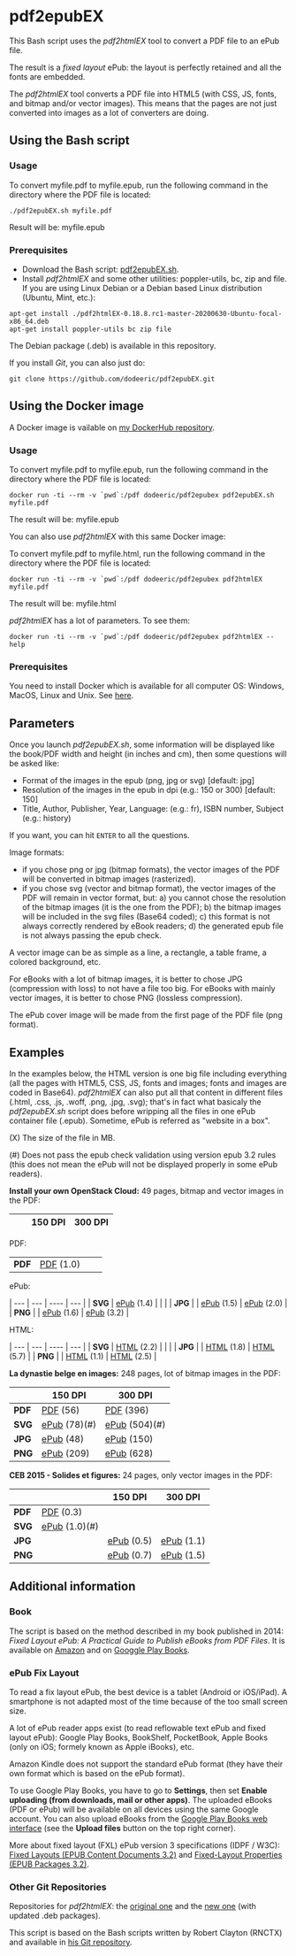 # pdf2epubEX

This Bash script uses the *pdf2htmlEX* tool to convert a PDF file to an ePub file.

The result is a *fixed layout* ePub: the layout is perfectly retained and all the fonts are embedded.

The *pdf2htmlEX* tool converts a PDF file into HTML5 (with CSS, JS, fonts, and bitmap and/or vector images). This means that the pages are not just converted into images as a lot of converters are doing.

## Using the Bash script

### Usage

To convert myfile.pdf to myfile.epub, run the following command in the directory where the PDF file is located:

```
./pdf2epubEX.sh myfile.pdf
```

Result will be: myfile.epub

### Prerequisites

- Download the Bash script: [pdf2epubEX.sh](https://raw.githubusercontent.com/dodeeric/pdf2epubEX/master/pdf2epubEX.sh).
- Install *pdf2htmlEX* and some other utilities: poppler-utils, bc, zip and file. If you are using Linux Debian or a Debian based Linux distribution (Ubuntu, Mint, etc.):

```
apt-get install ./pdf2htmlEX-0.18.8.rc1-master-20200630-Ubuntu-focal-x86_64.deb
apt-get install poppler-utils bc zip file
```

The Debian package (.deb) is available in this repository.

If you install *Git*, you can also just do:

```
git clone https://github.com/dodeeric/pdf2epubEX.git
```

## Using the Docker image

A Docker image is vailable on [my DockerHub repository](https://hub.docker.com/r/dodeeric/pdf2epubex).

### Usage

To convert myfile.pdf to myfile.epub, run the following command in the directory where the PDF file is located:

```
docker run -ti --rm -v `pwd`:/pdf dodeeric/pdf2epubex pdf2epubEX.sh myfile.pdf
```

The result will be: myfile.epub

You can also use *pdf2htmlEX* with this same Docker image:

To convert myfile.pdf to myfile.html, run the following command in the directory where the PDF file is located:

```
docker run -ti --rm -v `pwd`:/pdf dodeeric/pdf2epubex pdf2htmlEX myfile.pdf
```

The result will be: myfile.html

*pdf2htmlEX* has a lot of parameters. To see them:

```
docker run -ti --rm -v `pwd`:/pdf dodeeric/pdf2epubex pdf2htmlEX --help
```

### Prerequisites

You need to install Docker which is available for all computer OS: Windows, MacOS, Linux and Unix. See [here](https://docs.docker.com/engine/install).

## Parameters

Once you launch *pdf2epubEX.sh*, some information will be displayed like the book/PDF width and height (in inches and cm), then some questions will be asked like:

- Format of the images in the epub (png, jpg or svg) [default: jpg]
- Resolution of the images in the epub in dpi (e.g.: 150 or 300) [default: 150]
- Title, Author, Publisher, Year, Language: (e.g.: fr), ISBN number, Subject (e.g.: history)

If you want, you can hit `ENTER` to all the questions.

Image formats:

- if you chose png or jpg (bitmap formats), the vector images of the PDF will be converted in bitmap images (rasterized).
- if you chose svg (vector and bitmap format), the vector images of the PDF will remain in vector format, but: a) you cannot chose the resolution of the bitmap images (it is the one from the PDF); b) the bitmap images will be included in the svg files (Base64 coded); c) this format is not always correctly rendered by eBook readers; d) the generated epub file is not always passing the epub check.

A vector image can be as simple as a line, a rectangle, a table frame, a colored background, etc.

For eBooks with a lot of bitmap images, it is better to chose JPG (compression with loss) to not have a file too big. For eBooks with mainly vector images, it is better to chose PNG (lossless compression).

The ePub cover image will be made from the first page of the PDF file (png format).

## Examples

In the examples below, the HTML version is one big file including everything (all the pages with HTML5, CSS, JS, fonts and images; fonts and images are coded in Base64). *pdf2htmlEX* can also put all that content in different files (.html, .css, .js, .woff, .png, .jpg, .svg); that's in fact what basicaly the *pdf2epubEX.sh* script does before wripping all the files in one ePub container file (.epub). Sometime, ePub is referred as "website in a box".

(X) The size of the file in MB.

(#) Does not pass the epub check validation using version epub 3.2 rules (this does not mean the ePub will not be displayed properly in some ePub readers).

**Install your own OpenStack Cloud:** 49 pages, bitmap and vector images in the PDF:

|              |             | 150 DPI  | 300 DPI |
| ---          | ---         | ----     | ---     |

PDF:

|              |             |          |         |
| ---          | ---         | ----     | ---     |
| **PDF**      | [PDF](https://dodeeric-web.s3.eu-central-1.amazonaws.com/Install-your-own-OpenStack-Cloud-Eric-Dodemont.pdf) (1.0) |   |   |

ePub:

| ---          | ---         | ----     | ---     |
| **SVG**      | [ePub](https://dodeeric-web.s3.eu-central-1.amazonaws.com/Install-your-own-OpenStack-Cloud-Eric-Dodemont-xxxdpi-svg.epub) (1.4) |   |   |
| **JPG**      |             | [ePub](https://dodeeric-web.s3.eu-central-1.amazonaws.com/Install-your-own-OpenStack-Cloud-Eric-Dodemont-150dpi-jpg.epub) (1.5) | [ePub](https://dodeeric-web.s3.eu-central-1.amazonaws.com/Install-your-own-OpenStack-Cloud-Eric-Dodemont-300dpi-jpg.epub) (2.0) |
| **PNG**      |             | [ePub](https://dodeeric-web.s3.eu-central-1.amazonaws.com/Install-your-own-OpenStack-Cloud-Eric-Dodemont-150dpi-png.epub) (1.6) | [ePub](https://dodeeric-web.s3.eu-central-1.amazonaws.com/Install-your-own-OpenStack-Cloud-Eric-Dodemont-300dpi-png.epub) (3.2) |

HTML:

| ---          | ---         | ----     | ---     |
| **SVG**      | [HTML](CEB-2015-Solides-et-Figures-xxxdpi-svg.html) (2.2) |   |   |
| **JPG**      |   | [HTML](CEB-2015-Solides-et-Figures-150dpi-jpg.html) (1.8) | [HTML](CEB-2015-Solides-et-Figures-300dpi-jpg.html) (5.7) |
| **PNG**      |   | [HTML](CEB-2015-Solides-et-Figures-150dpi-png.html) (1.1) | [HTML](CEB-2015-Solides-et-Figures-300dpi-png.html) (2.5) |


**La dynastie belge en images:** 248 pages, lot of bitmap images in the PDF:

|              | 150 DPI  | 300 DPI |
| ---          | ----     | ---     |
| **PDF**      | [PDF](https://dodeeric-web.s3.eu-central-1.amazonaws.com/La-dynastie-belge-en-images-Preview-Eric-Dodemont-150dpi.pdf) (56) | [PDF](https://dodeeric-web.s3.eu-central-1.amazonaws.com/La-dynastie-belge-en-images-Preview-Eric-Dodemont-300dpi.pdf) (396) |
| **SVG**      | [ePub](https://dodeeric-web.s3.eu-central-1.amazonaws.com/La-dynastie-belge-en-images-Preview-Eric-Dodemont-150dpi-xxxdpi-svg.epub) (78)(#)| [ePub](https://dodeeric-web.s3.eu-central-1.amazonaws.com/La-dynastie-belge-en-images-Preview-Eric-Dodemont-300dpi-xxxdpi-svg.epub) (504)(#) |
| **JPG**      | [ePub](https://dodeeric-web.s3.eu-central-1.amazonaws.com/La-dynastie-belge-en-images-Preview-Eric-Dodemont-300dpi-150dpi-jpg.epub) (48) | [ePub](https://dodeeric-web.s3.eu-central-1.amazonaws.com/La-dynastie-belge-en-images-Preview-Eric-Dodemont-300dpi-300dpi-jpg.epub) (150) |
| **PNG**      | [ePub](https://dodeeric-web.s3.eu-central-1.amazonaws.com/La-dynastie-belge-en-images-Preview-Eric-Dodemont-300dpi-150dpi-png.epub) (209) | [ePub](https://dodeeric-web.s3.eu-central-1.amazonaws.com/La-dynastie-belge-en-images-Preview-Eric-Dodemont-300dpi-300dpi-png.epub) (628) |

**CEB 2015 - Solides et figures:** 24 pages, only vector images in the PDF:

|              |             | 150 DPI  | 300 DPI |
| ---          | ---         | ----     | ---     |
| **PDF**      | [PDF](CEB-2015-Solides-et-Figures.pdf) (0.3) |   |   |
| **SVG**      | [ePub](https://dodeeric-web.s3.eu-central-1.amazonaws.com/CEB-2015-Solides-et-Figures-xxxdpi-svg.epub) (1.0)(#) |   |   |
| **JPG**      |             | [ePub](https://dodeeric-web.s3.eu-central-1.amazonaws.com/CEB-2015-Solides-et-Figures-150dpi-jpg.epub) (0.5) | [ePub](https://dodeeric-web.s3.eu-central-1.amazonaws.com/CEB-2015-Solides-et-Figures-300dpi-jpg.epub) (1.1) |         |
| **PNG**      |             | [ePub](https://dodeeric-web.s3.eu-central-1.amazonaws.com/CEB-2015-Solides-et-Figures-150dpi-png.epub) (0.7) | [ePub](https://dodeeric-web.s3.eu-central-1.amazonaws.com/CEB-2015-Solides-et-Figures-300dpi-png.epub) (1.5) |         |

## Additional information

### Book

The script is based on the method described in my book published in 2014: *Fixed Layout ePub: A Practical Guide to Publish eBooks from PDF Files*. It is available on [Amazon](https://www.amazon.fr/dp/1502809508) and on [Googgle Play Books](https://play.google.com/store/books/details?id=LRQ-BQAAQBAJ).

### ePub Fix Layout

To read a fix layout ePub, the best device is a tablet (Android or iOS/iPad). A smartphone is not adapted most of the time because of the too small screen size.

A lot of ePub reader apps exist (to read reflowable text ePub and fixed layout ePub): Google Play Books, BookShelf, PocketBook, Apple Books (only on iOS; formely known as Apple iBooks), etc. 

Amazon Kindle does not support the standard ePub format (they have their own format which is based on the ePub format).

To use Google Play Books, you have to go to **Settings**, then set **Enable uploading (from downloads, mail or other apps)**. The uploaded eBooks (PDF or ePub) will be available on all devices using the same Google account. You can also upload eBooks from the [Google Play Books web interface](https://play.google.com/books) (see the **Upload files** button on the top right corner).
 
More about fixed layout (FXL) ePub version 3 specifications (IDPF / W3C): [Fixed Layouts (EPUB Content Documents 3.2)](https://www.w3.org/publishing/epub/epub-contentdocs.html#sec-fixed-layouts) and [Fixed-Layout Properties (EPUB Packages 3.2)](https://www.w3.org/publishing/epub/epub-packages.html#sec-package-metadata-fxl).

### Other Git Repositories

Repositories for *pdf2htmlEX*: the [original one](https://github.com/coolwanglu/pdf2htmlEX) and the [new one](https://github.com/pdf2htmlEX/pdf2htmlEX) (with updated .deb packages).

This script is based on the Bash scripts written by Robert Clayton (RNCTX) and available in [his Git repository](https://github.com/RNCTX/PDF2HTMLEX-EPUB3FIXED).
